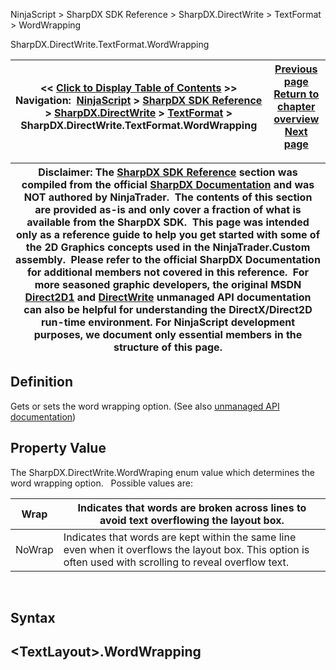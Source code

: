 ﻿
NinjaScript \> SharpDX SDK Reference \> SharpDX.DirectWrite \> TextFormat \> WordWrapping

SharpDX.DirectWrite.TextFormat.WordWrapping

| \<\< [Click to Display Table of Contents](sharpdx_directwrite_textformat_wordwrapping.md) \>\> **Navigation:**     [NinjaScript](ninjascript-1.md) \> [SharpDX SDK Reference](sharpdx_sdk_reference-1.md) \> [SharpDX.DirectWrite](sharpdx_directwrite-1.md) \> [TextFormat](sharpdx_directwrite_textformat-1.md) \> SharpDX.DirectWrite.TextFormat.WordWrapping | [Previous page](sharpdx_directwrite_textformat_textalignment-1.md) [Return to chapter overview](sharpdx_directwrite_textformat-1.md) [Next page](sharpdx_directwrite_linemetrics-1.md) |
| --- | --- |

| Disclaimer: The [SharpDX SDK Reference](sharpdx_sdk_reference-1.md) section was compiled from the official [SharpDX Documentation](http://sharpdx.org/) and was NOT authored by NinjaTrader.  The contents of this section are provided as\-is and only cover a fraction of what is available from the SharpDX SDK.  This page was intended only as a reference guide to help you get started with some of the 2D Graphics concepts used in the NinjaTrader.Custom assembly.  Please refer to the official SharpDX Documentation for additional members not covered in this reference.  For more seasoned graphic developers, the original MSDN [Direct2D1](https://msdn.microsoft.com/en-us/library/windows/desktop/dd370990.aspx) and [DirectWrite](https://msdn.microsoft.com/en-us/library/windows/desktop/dd368038.aspx) unmanaged API documentation can also be helpful for understanding the DirectX/Direct2D run\-time environment. For NinjaScript development purposes, we document only essential members in the structure of this page. |
| --- |

## Definition
Gets or sets the word wrapping option. 
(See also [unmanaged API documentation](https://msdn.microsoft.com/en-us/library/dd316688.aspx))
 
## Property Value
The SharpDX.DirectWrite.WordWraping enum value which determines the word wrapping option. 
 
Possible values are:

| Wrap | Indicates that words are broken across lines to avoid text overflowing the layout box. |
| --- | --- |
| NoWrap | Indicates that words are kept within the same line even when it overflows the layout box. This option is often used with scrolling to reveal overflow text. |
 
## Syntax
## \<TextLayout\>.WordWrapping
